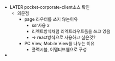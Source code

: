 - LATER pocket-corporate-client소스 확인
	- 의문점
		- page 라우터를 쓰지 않는이유
			- ssr사용 x
			- 리엑트방식처럼 리엑트라우트돔을 쓰고 있음
			- -> react방식으로 사용하고 싶은것?
		- PC View, Mobile View를 나누는 이유
			- 플랙시블, 어뎁티브웹으로 구성
-